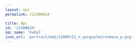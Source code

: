 ```yaml
---
layout: npc
permalink: /21500624

title: Npc
id: '21500624'
npc_name: 'Kabal'
icon_url: 'portrait/mob/22000112_n_gargoyleironmace_p.png'
---
```

